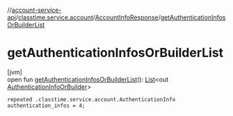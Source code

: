 //[account-service-api](../../../index.md)/[classtime.service.account](../index.md)/[AccountInfoResponse](index.md)/[getAuthenticationInfosOrBuilderList](get-authentication-infos-or-builder-list.md)

# getAuthenticationInfosOrBuilderList

[jvm]\
open fun [getAuthenticationInfosOrBuilderList](get-authentication-infos-or-builder-list.md)(): [List](https://docs.oracle.com/javase/8/docs/api/java/util/List.html)&lt;out [AuthenticationInfoOrBuilder](../-authentication-info-or-builder/index.md)&gt;

`repeated .classtime.service.account.AuthenticationInfo authentication_infos = 4;`
